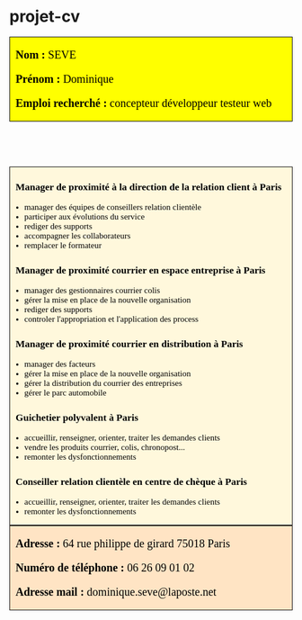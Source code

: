 # projet-cv
<!-- à priori inutile <!DOCTYPE html> -->
<html>
<head>
<meta charset="utf-8">
<!-- à priori inutile <title>Page Title</title> -->
<!-- dommage le format ne prend pas le style 
<style>h3 p {margin-left:10px;}</style> dans le head -->
</head>
<body>

<header style="background-color : yellow; color: black;
font-family: verdana; font-size: 20px; text-align : left; 
border-style: solid; border-width: 1px;  border-spacing: 1px;">

<p style="margin-left:10px;"><strong>Nom :</strong> SEVE</p>
<p style="margin-left:10px;"><strong>Prénom :</strong> Dominique</p>
<p style="margin-left:10px;"><strong>Emploi recherché :</strong> concepteur développeur testeur web</p>
</header>
<main style="background-color : #FFF8DC; color: black;
font-family: verdana; font-size: 15px; text-align : left;
border-style: solid; border-width: 1px; border-spacing: 1px;">
<p></p>
<h3 style="margin-left:10px;"> Manager de proximité à la direction de la relation client à Paris</h3>
<ul>
<li>manager des équipes de conseillers relation clientèle</li>
<li>participer aux évolutions du service</li>
<li>rediger des supports</li>
<li>accompagner les collaborateurs</li>
<li>remplacer le formateur</li>
</ul>
<h3 style="margin-left:10px;"> Manager de proximité courrier en espace entreprise à Paris</h3>
<ul>
<li>manager des gestionnaires courrier colis</li>
<li>gérer la mise en place de la nouvelle organisation</li>
<li>rediger des supports</li>
<li>controler l'appropriation et l'application des process</li>
</ul>
<h3 style="margin-left:10px;"> Manager de proximité courrier en distribution à Paris</h3>
<ul>
<li>manager des facteurs</li>
<li>gérer la mise en place de la nouvelle organisation</li>
<li>gérer la distribution du courrier des entreprises</li>
<li>gérer le parc automobile</li>
</ul>
<h3 style="margin-left:10px;"> Guichetier polyvalent à Paris</h3>
<ul>
<li>accueillir, renseigner, orienter, traiter les demandes clients</li>
<li>vendre les produits courrier, colis, chronopost...</li>
<li>remonter les dysfonctionnements</li>
</ul>
<h3 style="margin-left:10px;"> Conseiller relation clientèle en centre de chèque à Paris</h3>
<ul>
<li>accueillir, renseigner, orienter, traiter les demandes clients</li>
<li>remonter les dysfonctionnements</li>
</ul>
</main>
<footer style="background-color : #FFE4C4;color: black;
font-family: verdana;font-size: 20px; text-align : left;
border-style: solid; border-width: 1px; border-spacing: 1px;">
<p style="margin-left:10px;"><strong>Adresse :</strong> 64 rue philippe de girard 75018 Paris</p>
<p style="margin-left:10px;"><strong>Numéro de téléphone :</strong> 06 26 09 01 02</p>
<p style="margin-left:10px;"><strong>Adresse mail :</strong> dominique.seve@laposte.net</p>
</footer>

</body>
</html>
